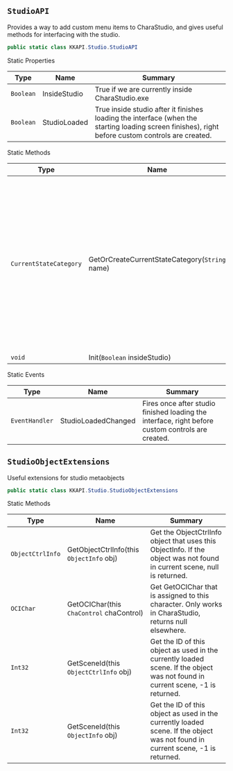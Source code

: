 ## `StudioAPI`

Provides a way to add custom menu items to CharaStudio, and gives useful methods for interfacing with the studio.
```csharp
public static class KKAPI.Studio.StudioAPI

```

Static Properties

| Type | Name | Summary | 
| --- | --- | --- | 
| `Boolean` | InsideStudio | True if we are currently inside CharaStudio.exe | 
| `Boolean` | StudioLoaded | True inside studio after it finishes loading the interface (when the starting loading screen finishes),  right before custom controls are created. | 


Static Methods

| Type | Name | Summary | 
| --- | --- | --- | 
| `CurrentStateCategory` | GetOrCreateCurrentStateCategory(`String` name) | Add a new custom category to the Anim &gt; CurrentState tab in the studio top-left menu.  Can use this at any point. Always returns null outside of studio.  If the name is empty or null, the Misc/Other category is returned. | 
| `void` | Init(`Boolean` insideStudio) |  | 


Static Events

| Type | Name | Summary | 
| --- | --- | --- | 
| `EventHandler` | StudioLoadedChanged | Fires once after studio finished loading the interface, right before custom controls are created. | 


## `StudioObjectExtensions`

Useful extensions for studio metaobjects
```csharp
public static class KKAPI.Studio.StudioObjectExtensions

```

Static Methods

| Type | Name | Summary | 
| --- | --- | --- | 
| `ObjectCtrlInfo` | GetObjectCtrlInfo(this `ObjectInfo` obj) | Get the ObjectCtrlInfo object that uses this ObjectInfo.  If the object was not found in current scene, null is returned. | 
| `OCIChar` | GetOCIChar(this `ChaControl` chaControl) | Get GetOCIChar that is assigned to this character. Only works in CharaStudio, returns null elsewhere. | 
| `Int32` | GetSceneId(this `ObjectCtrlInfo` obj) | Get the ID of this object as used in the currently loaded scene.  If the object was not found in current scene, -1 is returned. | 
| `Int32` | GetSceneId(this `ObjectInfo` obj) | Get the ID of this object as used in the currently loaded scene.  If the object was not found in current scene, -1 is returned. | 


